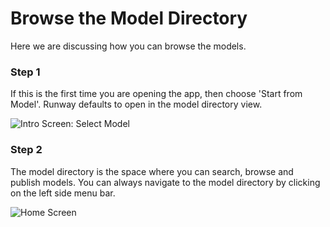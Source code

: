 # Browse the Model Directory

Here we are discussing how you can browse the models.

### Step 1

If this is the first time you are opening the app, then choose 'Start from Model'. Runway defaults to open in the model directory view.

![Intro Screen: Select Model](assets/images/views/intro-screen-new-model.png)

### Step 2

The model directory is the space where you can search, browse and publish models. You can always navigate to the model directory by clicking on the left side menu bar.

![Home Screen](assets/images/views/home-screen-nav-bar.png)
